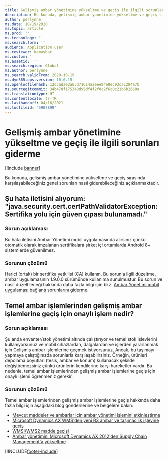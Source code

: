 ```yaml
---
title: Gelişmiş ambar yönetimine yükseltme ve geçiş ile ilgili sorunları giderme
description: Bu konuda, gelişmiş ambar yönetimine yükseltme ve geçiş sırasında karşılaşabileceğiniz genel sorunları nasıl giderebileceğiniz açıklanmaktadır.
author: perlynne
ms.date: 10/19/2020
ms.topic: article
ms.prod: ''
ms.technology: ''
ms.search.form: ''
audience: Application user
ms.reviewer: kamaybac
ms.custom: ''
ms.assetid: ''
ms.search.region: Global
ms.author: perlynne
ms.search.validFrom: 2020-10-19
ms.dyn365.ops.version: 10.0.15
ms.openlocfilehash: 12dcadae2a65d71614a2eee9468ec93cac284a7b
ms.sourcegitcommit: 34b478f175348d99df4f2f0c2f6c0c21b6b2660a
ms.translationtype: HT
ms.contentlocale: tr-TR
ms.lasthandoff: 04/16/2021
ms.locfileid: "5907899"
---
```

# <a name="troubleshoot-upgrade-and-migration-to-advanced-warehouse-management"></a>Gelişmiş ambar yönetimine yükseltme ve geçiş ile ilgili sorunları giderme

[!include [banner](../includes/banner.md)]

Bu konuda, gelişmiş ambar yönetimine yükseltme ve geçiş sırasında karşılaşabileceğiniz genel sorunları nasıl giderebileceğiniz açıklanmaktadır.

## <a name="i-receive-the-following-error-message-javasecuritycertcertpathvalidatorexception-trust-anchor-for-certification-path-is-not-found"></a>Şu hata iletisini alıyorum: "java.security.cert.certPathValidatorException: Sertifika yolu için güven çıpası bulunamadı."

### <a name="issue-description"></a>Sorun açıklaması

Bu hata iletisini Ambar Yönetimi mobil uygulamasında alırsınız çünkü otomatik olarak imzalanan sertifikalara şirket içi ortamlarda Android 8+ sistemlerde güvenilmez.

### <a name="issue-resolution"></a>Sorunun çözümü

Harici (ortak) bir sertifika yetkilisi (CA) kullanın. Bu sorunla ilgili düzeltme, ambar uygulamasının 1.9.0.0 sürümünde kullanıma sunulmuştur. Bu sorun ve nasıl düzeltileceği hakkında daha fazla bilgi için bkz. [Ambar Yönetimi mobil uygulaması bağlantı sorunlarını giderme](troubleshoot-warehouse-app-connection.md).

## <a name="what-is-the-approved-process-for-moving-from-basic-warehousing-to-advanced-warehousing"></a>Temel ambar işlemlerinden gelişmiş ambar işlemlerine geçiş için onaylı işlem nedir?

### <a name="issue-description"></a>Sorun açıklaması

Şu anda envanter/stok yönetimi altında çalıştırıyor ve temel stok işlevlerini kullanıyorsunuz ve mobil cihazlardan, dalgalardan ve işlerden yararlanmak için Gelişmiş ambar işlemlerine geçmek istiyorsunuz. Ancak, bu taşımayı yapmaya çalıştığınızda sorunlarla karşılaşabilirsiniz. Örneğin, ürünleri depolama boyutları (tesis, ambar ve konum) kullanacak şekilde değiştiremezsiniz çünkü ürünlerin kendilerine karşı hareketler vardır. Bu nedenle, temel ambar işlemlerinden gelişmiş ambar işlemlerine geçiş için onaylı işlemi öğrenmeniz gerekir.

### <a name="issue-resolution"></a>Sorunun çözümü

Temel ambar işlemlerinden gelişmiş ambar işlemlerine geçiş hakkında daha fazla bilgi için aşağıdaki blog gönderilerine ve belgelere bakın:

- [Mevcut maddeler ve ambarlar için ambar yönetimi işlemini etkinleştirme](https://cleverax.wordpress.com/2017/12/06/d365fo-enable-warehouse-management-process-for-existing-items-and-warehouses/)
- [Microsoft Dynamics AX WMS'den yeni R3 ambar ve taşımacılık işlevine geçiş](https://cloudblogs.microsoft.com/dynamics365/no-audience/2015/08/17/migration-of-microsoft-dynamics-ax-wms-to-new-r3-warehouse-and-transportation-functionality/)
- [WMSI/WMS2 madde geçişi](https://cloudblogs.microsoft.com/dynamics365/no-audience/2018/05/03/wmsiwms2-item-migration/)
- [Ambar yönetimini Microsoft Dynamics AX 2012'den Supply Chain Management'a yükseltme](./upgrade-migration-warehouse-management-processes.md)


[!INCLUDE[footer-include](../../includes/footer-banner.md)]